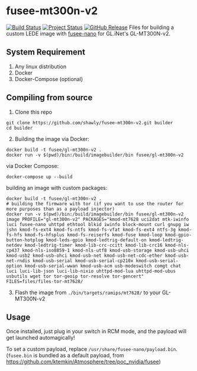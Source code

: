 # fusee-mt300n-v2
[![Build Status](https://travis-ci.org/shawly/fusee-mt300n-v2.svg?branch=master)](https://travis-ci.org/shawly/fusee-mt300n-v2) [![Project Status](https://img.shields.io/badge/status-wip-f39f37.svg)](https://github.com/shawly/fusee-mt300n-v2/releases) [![GitHub Release](https://img.shields.io/github/release/shawly/fusee-mt300n-v2.svg)](https://github.com/shawly/fusee-mt300n-v2/releases/latest)
Files for building a custom LEDE image with [fusee-nano](https://github.com/DavidBuchanan314/fusee-nano) for GL.iNet's GL-MT300N-v2. 

## System Requirement
1. Any linux distribution
2. Docker
3. Docker-Compose (optional)

## Compiling from source
1. Clone this repo
````
git clone https://github.com/shawly/fusee-mt300n-v2.git builder
cd builder
````

2. Building the image
via Docker:
````
docker build -t fusee/gl-mt300n-v2 .
docker run -v $(pwd)/bin:/build/imagebuilder/bin fusee/gl-mt300n-v2
````
via Docker Compose:
````
docker-compose up --build
````
building an image with custom packages:
````
docker build -t fusee/gl-mt300n-v2 .
# building the firmware with tor (if you want to use the router for more purposes than as a payload injector)
docker run -v $(pwd)/bin:/build/imagebuilder/bin fusee/gl-mt300n-v2 image PROFILE="gl-mt300n-v2" PACKAGES="kmod-mt7628 uci2dat mtk-iwinfo luci fusee-nano uhttpd ethtool blkid iwinfo block-mount curl gnupg iw jshn kmod-fs-ext4 kmod-fs-ntfs kmod-fs-vfat kmod-fs-ext4 ntfs-3g kmod-fs-hfs kmod-fs-hfsplus kmod-fs-reiserfs kmod-fuse kmod-loop kmod-gpio-button-hotplug kmod-leds-gpio kmod-ledtrig-default-on kmod-ledtrig-netdev kmod-ledtrig-timer kmod-lib-crc-ccitt kmod-lib-crc16 kmod-nls-cp437 kmod-nls-iso8859-1 kmod-nls-utf8 kmod-usb-storage kmod-usb-uhci kmod-usb2 kmod-usb-ohci kmod-usb-net kmod-usb-net-cdc-ether kmod-usb-net-rndis kmod-usb-serial kmod-usb-serial-cp210x kmod-usb-serial-option kmod-usb-serial-wwan kmod-usb-acm usb-modeswitch comgt chat luci luci-lib-json luci-lib-nixio uhttpd-mod-lua uhttpd-mod-ubus usbutils wget tor tor-geoip tor-resolve tor-gencert" FILES=files/files-tor-mt7628/
````

3. Flash the image from `./bin/targets/ramips/mt7628/` to your GL-MT300N-v2

## Usage
Once installed, just plug in your switch in RCM mode, and the payload will get launched automagically!

To set a custom payload, replace `/usr/share/fusee-nano/payload.bin`. (`fusee.bin` is bundled as a default payload, from https://github.com/ktemkin/Atmosphere/tree/poc_nvidia/fusee)
